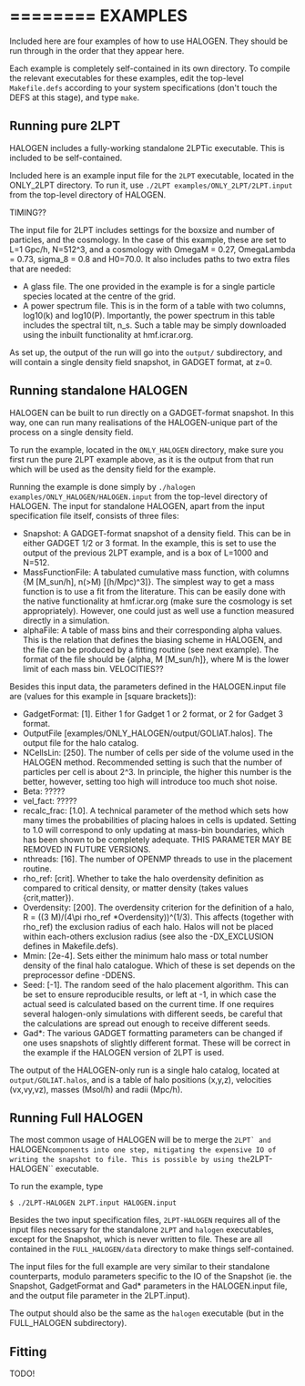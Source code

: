 ========
EXAMPLES
========
Included here are four examples of how to use HALOGEN. They
should be run through in the order that they appear here.

Each example is completely self-contained in its own directory.
To compile the relevant executables for these examples, edit
the top-level ``Makefile.defs`` according to your system
specifications (don't touch the DEFS at this stage), and
type ``make``.


Running pure 2LPT
-----------------
HALOGEN includes a fully-working standalone 2LPTic 
executable. This is included to be self-contained. 

Included here is an example input file for the ``2LPT`` 
executable, located in the ONLY_2LPT directory. To run it, use 
``./2LPT examples/ONLY_2LPT/2LPT.input`` from the top-level
directory of HALOGEN. 

TIMING??

The input file for 2LPT includes settings for the boxsize and
number of particles, and the cosmology. In the case of this 
example, these are set to L=1 Gpc/h, N=512^3, and a cosmology with
OmegaM = 0.27, OmegaLambda = 0.73, sigma_8 = 0.8 and H0=70.0. It also 
includes paths to two extra files that are needed:

* A glass file. The one provided in the example is for a single
  particle species located at the centre of the grid.
* A power spectrum file. This is in the form of a table with two 
  columns, log10(k) and log10(P). Importantly, the power spectrum
  in this table includes the spectral tilt, n_s. Such a table may
  be simply downloaded using the inbuilt functionality at 
  hmf.icrar.org.

As set up, the output of the run will go into the ``output/``
subdirectory, and will contain a single density field snapshot,
in GADGET format, at z=0.

Running standalone HALOGEN
--------------------------
HALOGEN can be built to run directly on a GADGET-format snapshot.
In this way, one can run many realisations of the HALOGEN-unique
part of the process on a single density field. 

To run the example, located in the ``ONLY_HALOGEN`` directory,
make sure you first run the pure 2LPT example above, as it is
the output from that run which will be used as the density field
for the example. 

Running the example is done simply by ``./halogen
examples/ONLY_HALOGEN/HALOGEN.input`` from the top-level directory
of HALOGEN. The input for standalone HALOGEN, apart from the input
specification file itself, consists of three files:

* Snapshot: A GADGET-format snapshot of a density field. This can be
  in either GADGET 1/2 or 3 format. In the example, this is set to use
  the output of the previous 2LPT example, and is a box of L=1000 and 
  N=512.
* MassFunctionFile: A tabulated cumulative mass function, with columns
  {M [M_sun/h], n(>M) [(h/Mpc)^3]}. The simplest way to get a mass 
  function is to use a fit from the literature. This can be easily done
  with the native functionality at hmf.icrar.org (make sure the cosmology
  is set appropriately). However, one could just as well use a function
  measured directly in a simulation.
* alphaFile: A table of mass bins and their corresponding alpha values.
  This is the relation that defines the biasing scheme in HALOGEN, and the
  file can be produced by a fitting routine (see next example). The format
  of the file should be {alpha, M [M_sun/h]}, where M is the lower limit of
  each mass bin. VELOCITIES??

Besides this input data, the parameters defined in the HALOGEN.input file are
(values for this example in [square brackets]):

* GadgetFormat: [1]. Either 1 for Gadget 1 or 2 format, or 2 for Gadget 3
  format.
* OutputFile [examples/ONLY_HALOGEN/output/GOLIAT.halos]. The output file
  for the halo catalog.
* NCellsLin: [250]. The number of cells per side of the volume used in the
  HALOGEN method. Recommended setting is such that the number of particles
  per cell is about 2^3. In principle, the higher this number is the better,
  however, setting too high will introduce too much shot noise.
* Beta: ?????
* vel_fact: ?????
* recalc_frac: [1.0]. A technical parameter of the method which sets how
  many times the probabilities of placing haloes in cells is updated. 
  Setting to 1.0 will correspond to only updating at mass-bin boundaries,
  which has been shown to be completely adequate. THIS PARAMETER MAY BE 
  REMOVED IN FUTURE VERSIONS.
* nthreads: [16]. The number of OPENMP threads to use in the placement
  routine.
* rho_ref: [crit]. Whether to take the halo overdensity definition as compared
  to critical density, or matter density (takes values {crit,matter}). 
* Overdensity: [200]. The overdensity criterion for the definition of a halo,
  R = ((3 M)/(4\pi rho_ref *Overdensity))^(1/3). This affects (together with 
  rho_ref) the exclusion radius of each halo. Halos will not be placed within 
  each-others exclusion radius (see also the -DX_EXCLUSION defines in Makefile.defs).
* Mmin: [2e-4]. Sets either the minimum halo mass or total number density of 
  the final halo catalogue. Which of these is set depends on the preprocessor
  define -DDENS.
* Seed: [-1]. The random seed of the halo placement algorithm. This can be set
  to ensure reproducible results, or left at -1, in which case the actual seed
  is calculated based on the current time. If one requires several
  halogen-only simulations with different seeds, be careful that the
  calculations are spread out enough to receive different seeds.
* Gad*: The various GADGET formatting parameters can be changed if one uses
  snapshots of slightly different format. These will be correct in the example
  if the HALOGEN version of 2LPT is used. 

The output of the HALOGEN-only run is a single halo catalog, located at
``output/GOLIAT.halos``, and is a table of halo positions (x,y,z), 
velocities (vx,vy,vz), masses (Msol/h) and radii (Mpc/h).

Running Full HALOGEN
--------------------
The most common usage of HALOGEN will be to merge the ``2LPT` and ``HALOGEN``
components into one step, mitigating the expensive IO of writing the snapshot
to file. This is possible by using the ``2LPT-HALOGEN``
executable. 

To run the example, type

    $ ./2LPT-HALOGEN 2LPT.input HALOGEN.input

Besides the two input specification files, ``2LPT-HALOGEN`` requires all of
the input files necessary for the standalone ``2LPT`` and ``halogen``
executables, except for the Snapshot, which is never written to file. These
are all contained in the ``FULL_HALOGEN/data`` directory to make things
self-contained.

The input files for the full example are very similar to their standalone
counterparts, modulo parameters specific to the IO of the Snapshot (ie. the
Snapshot, GadgetFormat and Gad* parameters in the HALOGEN.input file, and the
output file parameter in the 2LPT.input).

The output should also be the same as the ``halogen`` executable (but in the 
FULL_HALOGEN subdirectory).


Fitting
-------
TODO!

